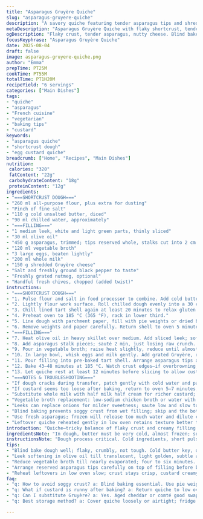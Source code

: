 ```yaml
---
title: "Asparagus Gruyère Quiche"
slug: "asparagus-gruyere-quiche"
description: "A savory quiche featuring tender asparagus tips and shredded Gruyère in a flaky shortcrust. Uses chicken broth for deglazing. Rich egg-milk custard baked till just set, with crisp edges. Flavors meld warm, cool, or room temp. Adaptations include substituting half the milk with cream for silkiness and swapping Gruyère with aged cheddar or comté. Dough chilled for easy handling. Onion lightly caramelized for gentle sweetness, balancing the earthiness of asparagus. Caramelization and evaporation details ensure correct doneness without sogginess or toughness. This recipe cooks in roughly an hour, yielding 6 slices. Seasoning adjusted mid-cook based on taste and aroma cues."
metaDescription: "Asparagus Gruyère Quiche with flaky shortcrust, tender asparagus, and nutty cheese. Blind bake crust. Watch custard jiggle for best texture. Yields six servings."
ogDescription: "Flaky crust, tender asparagus, nutty cheese. Blind bake crust, watch custard edges firm up but center jiggle. Six slices of layered flavors."
focusKeyphrase: "Asparagus Gruyère Quiche"
date: 2025-08-04
draft: false
image: asparagus-gruyere-quiche.png
author: "Emma"
prepTime: PT25M
cookTime: PT55M
totalTime: PT1H20M
recipeYield: "6 servings"
categories: ["Main Dishes"]
tags:
- "quiche"
- "asparagus"
- "French cuisine"
- "vegetarian"
- "baking tips"
- "custard"
keywords:
- "asparagus quiche"
- "shortcrust dough"
- "egg custard quiche"
breadcrumb: ["Home", "Recipes", "Main Dishes"]
nutrition: 
 calories: "320"
 fatContent: "22g"
 carbohydrateContent: "18g"
 proteinContent: "12g"
ingredients:
- "===SHORTCRUST DOUGH==="
- "260 ml all-purpose flour, plus extra for dusting"
- "Pinch of fine salt"
- "110 g cold unsalted butter, diced"
- "90 ml chilled water, approximately"
- "===FILLING==="
- "1 medium leek, white and light green parts, thinly sliced"
- "30 ml olive oil"
- "450 g asparagus, trimmed; tips reserved whole, stalks cut into 2 cm pieces"
- "120 ml vegetable broth"
- "3 large eggs, beaten lightly"
- "200 ml whole milk"
- "150 g shredded Gruyère cheese"
- "Salt and freshly ground black pepper to taste"
- "Freshly grated nutmeg, optional"
- "Handful fresh chives, chopped (added twist)"
instructions:
- "===SHORTCRUST DOUGH==="
- "1. Pulse flour and salt in food processor to combine. Add cold butter, pulse in short bursts until pea-sized crumbs form — avoid overmixing, or dough gets tough. Add water, one tablespoon at a time, pulsing until dough just clumps together. Dough should feel cool, slightly crumbly but hold when pressed. Wrap tightly in plastic; chill minimum 40 minutes (longer if you can)."
- "2. Lightly flour work surface. Roll chilled dough evenly into a 30 cm circle, somewhat thinner at edges. Gentle pressure only — don't stretch dough; will shrink in oven. Ease dough into 23 cm tart pan with removable bottom, pressing into corners without tearing. Trim excess dough. Dock bottom with fork to prevent bubbling."
- "3. Chill lined tart shell again at least 20 minutes to relax gluten and keep shape during blind baking."
- "4. Preheat oven to 185 °C (365 °F), rack in lower third."
- "5. Line dough with parchment paper, fill with pie weights or dried beans. Bake blind 15–18 minutes until edges start to blush golden and firm but center still pale."
- "6. Remove weights and paper carefully. Return shell to oven 5 minutes more, until base is dry and slightly golden but not fully cooked. Cool slightly."
- "===FILLING==="
- "7. Heat olive oil in heavy skillet over medium. Add sliced leek; soften, stir often ~5 min until translucent and lightly golden, releasing gentle onion aroma. Avoid browning too dark or bitter."
- "8. Add asparagus stalk pieces; sauté 2 min, just losing raw crunch. Season lightly with salt and white pepper."
- "9. Pour in vegetable broth; raise heat slightly, reduce until almost evaporated, about 4–6 minutes. You want tender asparagus, not mushy. Let cool slightly."
- "10. In large bowl, whisk eggs and milk gently. Add grated Gruyère, reserved asparagus tips, leek-asparagus mixture, chopped chives, and a pinch of freshly grated nutmeg if using. Stir well. Taste for seasoning; add salt and pepper incrementally. You want a balanced savory custard, not overly salty."
- "11. Pour filling into pre-baked tart shell. Arrange asparagus tips artfully on top, spaced for even browning and a bit of bite."
- "12. Bake 43–48 minutes at 185 °C. Watch crust edges—if overbrowning, tent with foil. Filling should be just set but still with slight wobble in center when gently shaken. The quiche firms as it cools. Avoid overbaking, or risk rubbery texture."
- "13. Let quiche rest at least 12 minutes before slicing to allow custard to firm properly. Serve warm, room temperature, or chilled. Flavors intensify cooled."
- "===NOTES & TROUBLESHOOTING==="
- "If dough cracks during transfer, patch gently with cold water and patched piece. Keep hands cool to avoid melting butter."
- "If custard seems too loose after baking, return to oven 5–7 minutes, or give extra resting time before cutting."
- "Substitute whole milk with half milk half cream for richer custard; or use sharp cheddar for stronger flavor but expect slightly different melting."
- "Vegetable broth replacement: low-sodium chicken broth or water with pinch of dried herbs works fine for deglazing."
- "Leeks can replace onions for milder sweetness; saute low and slow to bring out natural sugars."
- "Blind baking prevents soggy crust from wet filling; skip and the bottom will be mushy, trust me learned the hard way."
- "Use fresh asparagus; frozen will release too much water and dilute custard; if frozen, thaw and drain thoroughly."
- "Leftover quiche reheated gently in low oven retains texture better than microwave which makes crust soggy and custard rubbery."
introduction: "Quiche—tricky balance of flaky crust and creamy filling. Not just throw eggs and cream together. The dough needs flaking butter cold enough to leave pockets, water chilled to bind not hydrate too wet. After a few trials, blind baking is non-negotiable. Wet fillings are waiting traps for soggy bases. Asparagus, perfect spring bite, slightly sweet, a little snap even after cooking. Gruyère—not Valbert, switched for nuttier, melting quality. Onion swapped for leek—more subtle. Broth used for deglazing, bringing depth beyond salt alone. Toss fresh chives for brightness. Egg custard needs careful watch, not rubber, not loose. Visual jiggle is the best timer. Leftover quiche cold or warm, game changer for quick meals."
ingredientsNote: "In dough, butter must be very cold, almost frozen; soft butter wrecks texture. Flour measured by spooning lightly into cup, never scooping. Water, iced, added cautiously—too much, dough turns sticky and tough. Leek preferred over onion for delicate sweetness—clean flavor. Fresh asparagus key; woody ends trimmed, tips preserved whole for presentation. Vegetable broth gently pulls flavor from veg, replacing chicken broth makes it vegetarian-friendly without flavor drop. Gruyère cheese gives nutty, melty body; swap with aged cheddar or comté if unavailable. Chives fresh, chopped fine, for herbal lift. Seasoning adjusted after blending, custard needs balance, not salt flood. Nutmeg hits subtly, but optional if fresh grated; avoid overpowering custard."
instructionsNote: "Dough process critical. Cold ingredients, short pulses avoid gluten overdevelopment. Handling dough chilled avoids stickiness; rest time relaxes gluten for easier shaping. Blind baking stops soggy bottom by pre-cooking crust; avoid burning by sticking to times and watching edges. Filling—soften leek till translucent, not browned, key for sweetness without bitterness. Reduce broth enough—too wet filling ruins crisp crust. Mixing eggs and milk gently, avoid aggressive whisk that add bubbles, which cause holes in custard surface. Asparagus stalks need cooking enough to soften but not mushy; tips reserved for visual pop. Custard baked until edges firm and center jiggles gently—resting after baking allows residual heat to finish cooking. Tent crust with foil if browning too quickly. Slice after resting for neat slices and intact custard. Save leftovers sealed, reheat gently or enjoy cold."
tips:
- "Blind bake dough well; flaky, crumbly, not tough. Cold butter key, diced small to pea-size crumbs. Add iced water little by little, stops sticky dough. Wrap and chill dough minimum 40 minutes. Cold dough easier to roll, prevents shrinkage in oven. Use pie weights for blind baking. Remove weights during last five minutes to dry base but not brown fully. Dough cracks? Patch quick with cold water, hands cool to avoid melting butter. Avoid stretching dough under rolling pin; only gentle pressure."
- "Leek softening in olive oil till translucent, light golden, subtle aroma. Avoid browning or bitterness. Timing crucial; around five minutes, stir often. Adds delicate sweetness, less aggressive than onion. Use medium heat, watch sound of sizzle; too loud means too hot. Asparagus stalks added next for just a quick sauté. Don’t cook raw crunch out or get mushy later; two minutes enough. Season lightly with salt and white pepper, balance freshness early."
- "Reduce vegetable broth till nearly evaporated; four to six minutes. Not dry but almost. Key for flavor without soggy custard. Swapping chicken broth works; low sodium best to avoid salty punch early. Watch bubbling sounds and aroma; broth thickens, flavor concentrates. Cool filling mix slightly before adding eggs, cheese, and reserved tips. Nb: avoid over whisking eggs and milk to keep custard silky. Bubbles in batter make holes after baking."
- "Arrange reserved asparagus tips carefully on top of filling before baking. Spread evenly to ensure edges crisp up a little. Watch oven temp 185 °C steady. Bake 43 to 48 minutes; jiggle in center signals nearly done. Edges firm, golden but not burnt. Tent with foil if browning too fast. Custard firms as it cools; cutting too soon risks runny slices. Rest at least 12 minutes to finalize texture. Warm or room temperature serves well; flavors shift but not fade."
- "Reheat leftovers in low oven slow; crust stays crisp, custard creamy. Microwave ruins texture, makes everything rubbery and soggy. If filling runs loose after first bake, put back in oven 5 to 7 minutes; watch edges so no burn. Substitutions: half cream half milk for silkier mouthfeel. Gruyère swap with aged cheddar or comté during supply issues. Fresh chives chopped for bright herbal note, nutmeg optional but gratings add depth. Frozen asparagus to be avoided; excess water ruins balance."
faq:
- "q: How to avoid soggy crust? a: Blind baking essential. Use pie weights, parchment paper; bake crust first till edges golden, base dry but pale. Cool before filling. Broth reduction too wet kills crispness. If crust soft, longer blind bake or more thorough drying needed."
- "q: What if custard is runny after baking? a: Return quiche to low oven, 5-7 minutes increments. Check jiggle in center. Overbaking toughens texture. Custard firms while resting too; patience matters. Mix gently to avoid bubbles causing holes."
- "q: Can I substitute Gruyère? a: Yes. Aged cheddar or comté good swaps. Texture and melt differ slightly but still rich. Use fresh chives anyway for brightness. Nutmeg optional. Cheese intensity impacts seasoning; taste batter before baking."
- "q: Best storage method? a: Cover quiche loosely or airtight; fridge for up to 3 days. Reheat in low oven to keep crust crisp. Leftovers good cold even. Avoid microwave unless no choice; ruins custard feel and crust crunch. Can freeze but texture shifts post thaw."

---
```

